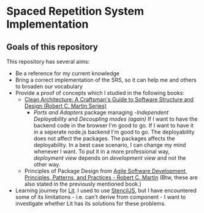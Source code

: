 # Spaced Repetition System Implementation

## Goals of this repository
This repository has several aims:
- Be a reference for my current knowledge
- Bring a correct implementation of the SRS, so it can help me and others to broaden our vocabulary
- Provide a proof of concepts which I studied in the following books:
	- [Clean Architecture: A Craftsman's Guide to Software Structure and Design (Robert C. Martin Series)](https://www.amazon.com/Clean-Architecture-Craftsmans-Software-Structure/dp/0134494164 "Clean Architecture: A Craftsman's Guide to Software Structure and Design (Robert C. Martin Series)")
		- *Ports and Adapters* package managing
		-*Independent Deployability* and *Decoupling modes (again)* 
		If I want to have the backend code in the browser I'm good to go. If I want to have it in a seperate node.js backend I'm good to go. The deployability does not affect the packages. The packages affects the deployability. In a best case scenario, I can change my mind whenever I want. To put it in a more professional way,  *deployment view* depends on *development view* and not the other way.
	- Principles of Package Design from [Agile Software Development, Principles, Patterns, and Practices - Robert C. Martin](https://www.amazon.com/Software-Development-Principles-Patterns-Practices/dp/0135974445 "Agile Software Development, Principles, Patterns, and Practices - Robert C. Martin") (Btw, these are also stated in the previously mentioned book.)
- Learning journey for [Lit](https://lit.dev/ "Lit").
I used to use [StencilJS](https://stenciljs.com/ "StencilJS"), but I have encountered some of its limitations - i.e. can't derive from component - I want to investigate whether Lit has its solutions for these problems.

